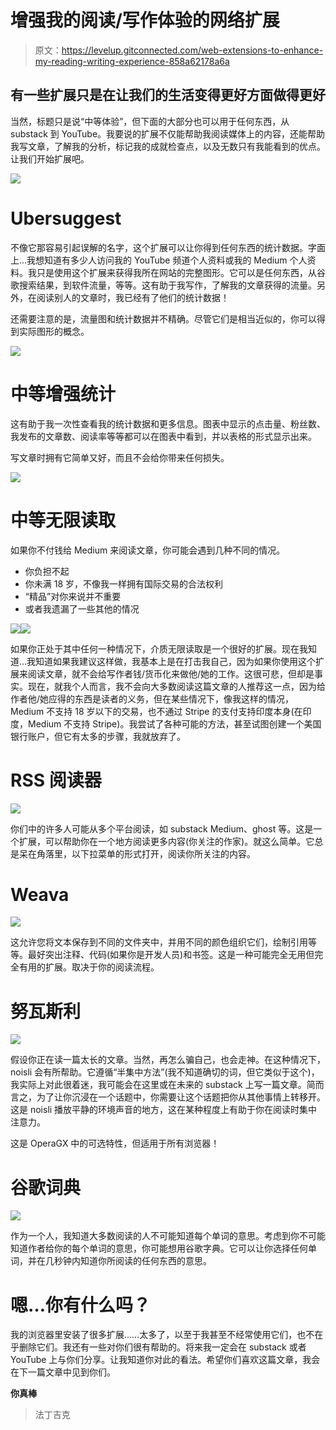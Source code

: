 # 增强我的阅读/写作体验的网络扩展

> 原文：<https://levelup.gitconnected.com/web-extensions-to-enhance-my-reading-writing-experience-858a62178a6a>

## 有一些扩展只是在让我们的生活变得更好方面做得更好

当然，标题只是说“中等体验”，但下面的大部分也可以用于任何东西，从 substack 到 YouTube。我要说的扩展不仅能帮助我阅读媒体上的内容，还能帮助我写文章，了解我的分析，标记我的成就检查点，以及无数只有我能看到的优点。让我们开始扩展吧。

![](img/a6b53d8df68e825213113fc14f91bac9.png)

# Ubersuggest

不像它那容易引起误解的名字，这个扩展可以让你得到任何东西的统计数据。字面上…我想知道有多少人访问我的 YouTube 频道个人资料或我的 Medium 个人资料。我只是使用这个扩展来获得我所在网站的完整图形。它可以是任何东西，从谷歌搜索结果，到软件流量，等等。这有助于我写作，了解我的文章获得的流量。另外，在阅读别人的文章时，我已经有了他们的统计数据！

还需要注意的是，流量图和统计数据并不精确。尽管它们是相当近似的，你可以得到实际图形的概念。

![](img/5b16bdc8d928e36be0506fba5841faf7.png)

# 中等增强统计

这有助于我一次性查看我的统计数据和更多信息。图表中显示的点击量、粉丝数、我发布的文章数、阅读率等等都可以在图表中看到，并以表格的形式显示出来。

写文章时拥有它简单又好，而且不会给你带来任何损失。

![](img/bc9f82899d5daa3de677a4e66dd276bb.png)

# 中等无限读取

如果你不付钱给 Medium 来阅读文章，你可能会遇到几种不同的情况。

*   你负担不起
*   你未满 18 岁，不像我一样拥有国际交易的合法权利
*   “精品”对你来说并不重要
*   或者我遗漏了一些其他的情况

![](img/08dc153365dd992c8f9bd3c6c0f005bb.png)![](img/352565f34ce1158146f020e47f1a5e2f.png)

如果你正处于其中任何一种情况下，介质无限读取是一个很好的扩展。现在我知道…我知道如果我建议这样做，我基本上是在打击我自己，因为如果你使用这个扩展来阅读文章，就不会给写作者钱/货币化来做他/她的工作。这很可悲，但却是事实。现在，就我个人而言，我不会向大多数阅读这篇文章的人推荐这一点，因为给作者他/她应得的东西是读者的义务，但在某些情况下，像我这样的情况，Medium 不支持 18 岁以下的交易，也不通过 Stripe 的支付支持印度本身(在印度，Medium 不支持 Stripe)。我尝试了各种可能的方法，甚至试图创建一个美国银行账户，但它有太多的步骤，我就放弃了。

# RSS 阅读器

![](img/2f2e8ee12078c247805ce1b0caf33ca2.png)

你们中的许多人可能从多个平台阅读，如 substack Medium、ghost 等。这是一个扩展，可以帮助你在一个地方阅读更多内容(你关注的作家)。就这么简单。它总是呆在角落里，以下拉菜单的形式打开，阅读你所关注的内容。

# Weava

![](img/9f539fed0879d0b464408ff03b543805.png)

这允许您将文本保存到不同的文件夹中，并用不同的颜色组织它们，绘制引用等等。最好突出注释、代码(如果你是开发人员)和书签。这是一种可能完全无用但完全有用的扩展。取决于你的阅读流程。

# 努瓦斯利

![](img/c842f80ba1b3c99e3629b3a614d0e9ef.png)

假设你正在读一篇太长的文章。当然，再怎么骗自己，也会走神。在这种情况下，noisli 会有所帮助。它遵循“半集中方法”(我不知道确切的词，但它类似于这个)，我实际上对此很着迷，我可能会在这里或在未来的 substack 上写一篇文章。简而言之，为了让你沉浸在一个话题中，你需要让这个话题把你从其他事情上转移开。这是 noisli 播放平静的环境声音的地方，这在某种程度上有助于你在阅读时集中注意力。

这是 OperaGX 中的可选特性，但适用于所有浏览器！

# 谷歌词典

![](img/c08e7d9e0bdc153fdddccfd72aa7ed37.png)

作为一个人，我知道大多数阅读的人不可能知道每个单词的意思。考虑到你不可能知道作者给你的每个单词的意思，你可能想用谷歌字典。它可以让你选择任何单词，并在几秒钟内知道你所阅读的任何东西的意思。

# 嗯…你有什么吗？

我的浏览器里安装了很多扩展……太多了，以至于我甚至不经常使用它们，也不在乎删除它们。我还有一些对你们很有帮助的。将来我一定会在 substack 或者 YouTube 上与你们分享。让我知道你对此的看法。希望你们喜欢这篇文章，我会在下一篇文章中见到你们。

**你真棒**

> 法丁吉克